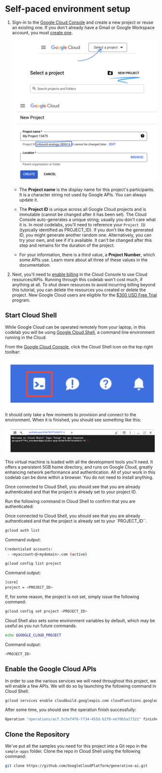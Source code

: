 # Self-paced environment setup

1. Sign-in to the [Google Cloud Console](http://console.cloud.google.com/) and create a new project or reuse an existing one. If you don't already have a Gmail or Google Workspace account, you must [create one](https://accounts.google.com/SignUp).

   ![Select Project](assets/select_project.png "Select Project")

   - The **Project name** is the display name for this project's participants. It is a character string not used by Google APIs. You can always update it.

   - The **Project ID** is unique across all Google Cloud projects and is immutable (cannot be changed after it has been set). The Cloud Console auto-generates a unique string; usually you don't care what it is. In most codelabs, you'll need to reference your `Project ID` (typically identified as PROJECT_ID). If you don't like the generated ID, you might generate another random one. Alternatively, you can try your own, and see if it's available. It can't be changed after this step and remains for the duration of the project.

   - For your information, there is a third value, a **Project Number**, which some APIs use. Learn more about all three of these values in the documentation.

2. Next, you'll need to [enable billing](https://console.cloud.google.com/billing) in the Cloud Console to use Cloud resources/APIs. Running through this codelab won't cost much, if anything at all. To shut down resources to avoid incurring billing beyond this tutorial, you can delete the resources you created or delete the project. New Google Cloud users are eligible for the [$300 USD Free Trial](http://cloud.google.com/freeselec) program.

## Start Cloud Shell

While Google Cloud can be operated remotely from your laptop, in this codelab you will be using [Google Cloud Shell](https://cloud.google.com/cloud-shell/), a command line environment running in the Cloud.

From the [Google Cloud Console](https://console.cloud.google.com/), click the Cloud Shell icon on the top right toolbar:

![Cloud Shell Icon](assets/cloud_shell_icon.png "Cloud Shell Icon")

It should only take a few moments to provision and connect to the environment. When it is finished, you should see something like this:

![Cloud Shell Terminal](assets/cloud_shell_terminal.png "Cloud Shell Terminal")

This virtual machine is loaded with all the development tools you'll need. It offers a persistent 5GB home directory, and runs on Google Cloud, greatly enhancing network performance and authentication. All of your work in this codelab can be done within a browser. You do not need to install anything.

Once connected to Cloud Shell, you should see that you are already authenticated and that the project is already set to your project ID.

Run the following command in Cloud Shell to confirm that you are authenticated:

Once connected to Cloud Shell, you should see that you are already authenticated and that the project is already set to your `PROJECT_ID``.

```bash
gcloud auth list
```

Command output:

```bash
Credentialed accounts:
 - <myaccount>@<mydomain>.com (active)
```

```bash
gcloud config list project
```

Command output:

```bash
[core]
project = <PROJECT_ID>
```

If, for some reason, the project is not set, simply issue the following command:

```bash
gcloud config set project <PROJECT_ID>
```

Cloud Shell also sets some environment variables by default, which may be useful as you run future commands.

```bash
echo $GOOGLE_CLOUD_PROJECT
```

Command output:

```bash
<PROJECT_ID>
```

## Enable the Google Cloud APIs

In order to use the various services we will need throughout this project, we will enable a few APIs. We will do so by launching the following command in Cloud Shell:

```bash
gcloud services enable cloudbuild.googleapis.com cloudfunctions.googleapis.com run.googleapis.com logging.googleapis.com storage-component.googleapis.com aiplatform.googleapis.com
```

After some time, you should see the operation finish successfully:

```bash
Operation "operations/acf.5c5ef4f6-f734-455d-b2f0-ee70b5a17322" finished successfully.
```

## Clone the Repository

We've put all the samples you need for this project into a Git repo in the `sample-apps` folder. Clone the repo in Cloud Shell using the following command:

```bash
git clone https://github.com/GoogleCloudPlatform/generative-ai.git
```
